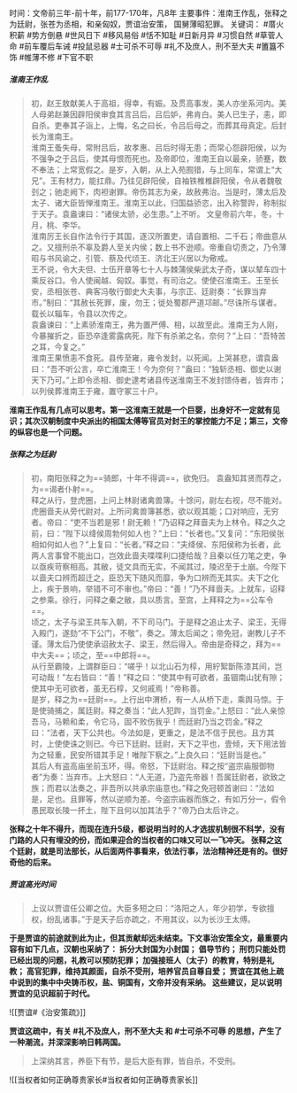 
时间：文帝前三年-前十年，前177-170年，凡8年
主要事件：淮南王作乱，张释之为廷尉，张苍为丞相，和亲匈奴，贾谊治安策，
国舅薄昭犯罪。
关键词：
#厝火积薪 #势方倒悬 #世风日下 #移风易俗 #恬不知耻 #日新月异 #习惯自然 #草菅人命 #前车覆后车诫 #投鼠忌器 #士可杀不可辱 #礼不及庶人，刑不至大夫 #簠簋不饰 #帷薄不修 #下官不职 

##### 淮南王作乱
>初，赵王敖献美人于高祖，得幸，有娠。及贯高事发，美人亦坐系河内。美人母弟赵兼因辟阳侯审食其言吕后，吕后妒，弗肯白。美人已生子，恚，即自杀。吏奉其子诣上，上悔，名之曰长，令吕后母之，而葬其母真定。后封长为淮南王。  
  淮南王蚤失母，常附吕后，故孝惠、吕后时得无患；而常心怨辟阳侯，以为不强争之于吕后，使其母恨而死也。及帝即位，淮南王自以最亲，骄蹇，数不奉法；上常宽假之。是岁，入朝，从上入苑囿猎，与上同车，常谓上“大兄”。王有材力，能扛鼎。乃往见辟阳侯，自袖铁椎椎辟阳侯，令从者魏敬刭之；驰走阙下，肉袒谢罪。帝伤其志为亲，故赦弗治。当是时，薄太后及太子、诸大臣皆惮淮南王。淮南王以此，归国益骄恣，出入称警跸，称制拟于天子。袁盎谏曰：“诸侯太骄，必生患。”上不听。
  文皇帝前六年，冬，十月，桃、李华。  
  淮南厉王长自作法令行于其国，逐汉所置吏，请自置相、二千石；帝曲意从之。又擅刑杀不辜及爵人至关内侯；数上书不逊顺。帝重自切责之，乃令薄昭与书风谕之，引管、蔡及代顷王、济北王兴居以为儆戒。  
  王不说，令大夫但、士伍开章等七十人与棘蒲侯柴武太子奇，谋以辇车四十乘反谷口。令人使闽越、匈奴。事觉，有司治之。使使召淮南王。王至长安，丞相张苍、典客冯敬行御史大夫事，与宗正、廷尉奏：“长罪当弃市。”制曰：“其赦长死罪，废，勿王；徙处蜀郡严道邛邮。”尽诛所与谋者。载长以辎车，令县以次传之。    
>袁盎谏曰：“上素骄淮南王，弗为置严傅、相，以故至此。淮南王为人刚，今暴摧折之，臣恐卒逢雾露病死，陛下有杀弟之名，奈何？”上曰：“吾特苦之耳，今复之。”  
>淮南王果愤恚不食死。县传至雍，雍令发封，以死闻。上哭甚悲，谓袁盎曰：“吾不听公言，卒亡淮南王！今为奈何？”盎曰：“独斩丞相、御史以谢天下乃可。”上即令丞相、御史逮考诸县传送淮南王不发封馈侍者，皆弃市；以列侯葬淮南王于雍，置守冢三十户。

**淮南王作乱有几点可以思考。第一这淮南王就是一个巨婴，出身好不一定就有见识；其次汉朝制度中央派出的相国太傅等官员对封王的掌控能力不足；第三，文帝的纵容也是一个问题。**

##### 张释之为廷尉
>初，南阳张释之为==骑郎，十年不得调==，欲免归。
>袁盎知其贤而荐之，为==谒者仆射==。   
  释之从行，登虎圈，上问上林尉诸禽兽簿。十馀问，尉左右视，尽不能对。虎圈啬夫从旁代尉对。上所问禽兽簿甚悉，欲以观其能；口对响应，无穷者。帝曰：“吏不当若是邪！尉无赖！”乃诏释之拜啬夫为上林令。释之久之前，曰：“陛下以绛侯周勃何如人也？”上曰：“长者也。”又复问：“东阳侯张相如何如人也？”上复曰：“长者。”释之曰：“夫绛侯、东阳侯称为长者，此两人言事曾不能出口，岂效此啬夫喋喋利口捷给哉？且秦以任刀笔之吏，争以亟疾苛察相高。其敝，徒文具而无实，不闻其过，陵迟至于土崩。今陛下以啬夫口辨而超迁之，臣恐天下随风而靡，争为口辨而无其实。夫下之化上，疾于景响，举错不可不审也。”帝曰：“善！”乃不拜啬夫。上就车，诏释之参乘。徐行，问释之秦之敝，具以质言。至宫，上拜释之为==公车令==。    
  顷之，太子与梁王共车入朝，不下司马门。于是释之追止太子、梁王，无得入殿门，遂劾“不下公门，不敬”，奏之。薄太后闻之；帝免冠，谢教儿子不谨。薄太后乃使使承诏赦太子、梁王，然后得入。帝由是奇释之，拜为==中大夫==；顷之，至==中郎将==。  
  从行至霸陵，上谓群臣曰：“嗟乎！以北山石为椁，用紵絮斮陈漆其间，岂可动哉！”左右皆曰：“善！”释之曰：“使其中有可欲者，虽锢南山犹有隙；使其中无可欲者，虽无石椁，又何戚焉！”帝称善。    
  是岁，释之为==廷尉==。上行出中渭桥，有一人从桥下走，乘舆马惊。于是使骑捕之，属廷尉。释之奏当：“此人犯跸，当罚金。”上怒曰：“此人亲惊吾马，马赖和柔，令它马，固不败伤我乎！而廷尉乃当之罚金。”释之曰：“法者，天下公共也。今法如是，更重之，是法不信于民也。且方其时，上使使诛之则已。今已下廷尉。廷尉，天下之平也，壹倾，天下用法皆为之轻重，民安所错其手足！唯陛下察之。”上良久曰：“廷尉当是也。”    
  其后人有盗高庙坐前玉环，得。帝怒，下廷尉治。释之按“盗宗庙服御物者”为奏：当弃市。上大怒曰：“人无道，乃盗先帝器！吾属廷尉者，欲致之族；而君以法奏之，非吾所以共承宗庙意也。”释之免冠顿首谢曰：“法如是，足也。且罪等，然以逆顺为差。今盗宗庙器而族之，有如万分一，假令愚民取长陵一抔土，陛下且何以加其法乎？”帝乃白太后许之。

**张释之十年不得升，而现在连升5级，都说明当时的人才选拔机制很不科学，没有门路的人只有埋没的份，而如果迎合的当权者的口味又可以一飞冲天。
张释之这个廷尉，就是司法部长，从后面两件事看来，依法行事，法治精神还是有的。很好奇他的后来。**


##### 贾谊高光时间
>上议以贾谊任公卿之位。大臣多短之曰：“洛阳之人，年少初学，专欲擅权，纷乱诸事。”于是天子后亦疏之，不用其议，以为长沙王太傅。

**于是贾谊的前途就到此为止，但其贡献却远未结束。下文事治安策全文，最重要内容有如下几点，汉朝也采纳了：
拆分大封国为小封国；
倡导节约；
刑罚只能处罚已经出现的问题，礼教可以预防犯罪；
加强接班人（太子）的教育，特别是礼教；
高官犯罪，维持其颜面，自杀不受刑，培养官员自尊自爱；
贾谊在其他上疏中说到的集中中央铸币权，盐、铜国有，文帝并没有采纳。
这些建议，足以说明贾谊的见识超前于时代。**

![[贾谊#《治安策疏》]]

**贾谊这疏中，有关 #礼不及庶人，刑不至大夫 和 #士可杀不可辱 的思想，产生了一种潮流，并深深影响日韩两国。**
>上深纳其言，养臣下有节，是后大臣有罪，皆自杀，不受刑。


![[当权者如何正确尊贵家长#当权者如何正确尊贵家长]]

